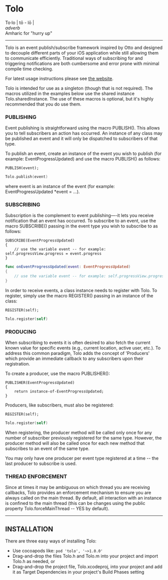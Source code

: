 Tolo
====

To&middot;lo | t&#333;  - l&#333; | <br>
_adverb_ <br>
Amharic for "hurry up"

----

Tolo is an event publish/subscribe framework inspired by Otto and designed to decouple different parts of your iOS application while still allowing them to communicate efficiently. Traditional ways of subscribing for and triggering notifications are both cumbersome and error prone with minimal compile time checking.

For latest usage instructions please see <a href="http://genzeb.github.io/tolo">the website</a>.

Tolo is intended for use as a singleton (though that is not required). The macros utilized in the examples below use the shared instance Tolo.sharedInstance. The use of these macros is optional, but it's highly recommended that you do use them.

### PUBLISHING

Event publishing is straightforward using the macro PUBLISH(). This allows you to tell subscribers an action has occurred. An instance of any class may be published an event and it will only be dispatched to subscribers of that type.

To publish an event, create an instance of the event you wish to publish (for example: EventProgressUpdated) and use the macro PUBLISH() as follows:

```objc
PUBLISH(event);
```

```swift
Tolo.publish(event)
```

where event is an instance of the event (for example: EventProgressUpdated *event = ...).

### SUBSCRIBING

Subscription is the complement to event publishing—-it lets you receive notification that an event has occurred. To subscribe to an event, use the macro SUBSCRIBE() passing in the event type you wish to subscribe to as follows:

```objc
SUBSCRIBE(EventProgressUpdated)
{
	// use the variable event -- for example: self.progressView.progress = event.progress
}
```

```swift
func onEventProgressUpdated(event: EventProgressUpdated)
{
	// use the variable event -- for example: self.progressView.progress = event.progress
}
```

In order to receive events, a class instance needs to register with Tolo. To register, simply use the macro REGISTER() passing in an instance of the class:

```objc
REGISTER(self);
```

```swift
Tolo.register(self)
```

### PRODUCING

When subscribing to events it is often desired to also fetch the current known value for specific events (e.g., current location, active user, etc.). To address this common paradigm, Tolo adds the concept of 'Producers' which provide an immediate callback to any subscribers upon their registration.

To create a producer, use the macro PUBLISHER():


 	PUBLISHER(EventProgressUpdated)
 	{
 		return instance-of-EventProgressUpdated;
 	}

Producers, like subscribers, must also be registered:

```objc
REGISTER(self);
```

```swift
Tolo.register(self)
```

When registering, the producer method will be called only once for any number of subscriber previously registered for the same type. However, the producer method will also be called once for each new method that subscribes to an event of the same type.

You may only have one producer per event type registered at a time -- the last producer to subscribe is used.

### THREAD ENFORCEMENT

Since at times it may be ambiguous on which thread you are receiving callbacks, Tolo provides an enforcement mechanism to ensure you are always called on the main thread. By default, all interaction with an instance is confined to the main thread (this can be changes using the public property Tolo.forceMainThread -- YES by default).

----

INSTALLATION
----

There are three easy ways of installing Tolo:

* Use cocoapods like: `pod 'tolo', '~>1.0.0'`
* Drag-and-drop the files Tolo.h and Tolo.m into your project and import Tolo.h as needed, or
* Drag-and-drop the project file, Tolo.xcodeproj, into your project and add it as Target Dependencies in your project's Build Phases setting

